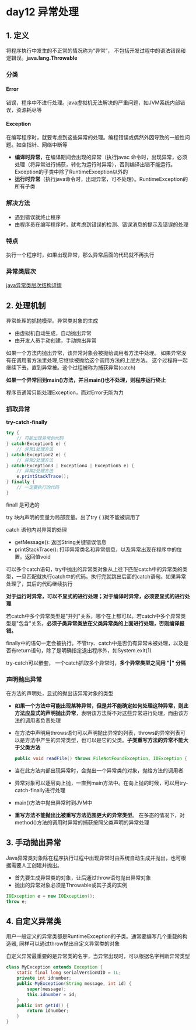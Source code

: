 day12 异常处理
==



## 1. 定义

将程序执行中发生的不正常的情况称为“异常”， 不包括开发过程中的语法错误和逻辑误。**java.lang.Throwable**



### 分类

#### Error 

错误，程序中不进行处理。java虚拟机无法解决的严重问题，如JVM系统内部错误，资源耗尽等

#### Exception 

在编写程序时，就要考虑到这些异常的处理。编程错误或偶然外因导致的一般性问题。如空指针、网络中断等

* **编译时异常**，在编译期间会出现的异常（执行javac 命令时，出现异常，必须处理（将异常进行捕获，转化为运行时异常），否则编译出错不能运行。Exception的子类中除了RuntimeException以外的
* **运行时异常**（执行java命令时，出现异常，可不处理）。RuntimeException的所有子类



### 解决方法

* 遇到错误就终止程序
* 由程序员在编写程序时，就考虑到错误的检测、错误消息的提示及错误的处理



### 特点

执行一个程序时，如果出现异常，那么异常后面的代码就不再执行



### 异常类层次

[java异常类层次结构详情](./java异常类层次.md)



## 2. 处理机制

异常处理的抓抛模型。异常类对象的生成

- 由虚拟机自动生成，自动抛出异常
- 由开发人员手动创建，手动抛出异常

如果一个方法内抛出异常，该异常对象会被抛给调用者方法中处理。  如果异常没有在调用者方法里处理,它继续被抛给这个调用方法的上层方法。  这个过程将一起继续下去，直到异常被。这个过程被称为捕获异常(catch)

**如果一个异常回到main()方法，并且main()也不处理，则程序运行终止**

程序员通常只能处理Exception，而对Error无能为力



### 抓取异常

**try-catch-finally**

```java
try {
    // 可能出现异常的代码
} catch(Exception1 e) {
    // 异常1处理方法
} catch(Exception2 e) {
    // 异常2处理方法
} catch(Exception3 | Exception4 | Exception5 e) {
    // 异常2处理方法
    e.printStackTrace();
} finally {
    // 一定要执行的代码
}
```


finall 是可选的

try 块内声明的变量为局部变量。出了try { }就不能被调用了

catch 语句内对异常的处理
- getMessage(): 返回String关键错误信息
- printStackTrace(): 打印异常类名和异常信息，以及异常出现在程序中的位置。返回值void

可以多个catch语句，try中抛出的异常类对象从上往下匹配catch中的异常类的类型，一旦匹配就执行catch中的代码。执行完就跳出后面的catch语句。如果异常处理了，其后的代码继续执行

**对于运行时异常，可以不显式的进行处理；对于编译时异常，必须要显式的进行处理**

若catch中多个异常类型是"并列"关系，哪个在上都可以。若catch中多个异常类型是"包含"关系，**必须子类异常类放在父类异常类的上面进行处理，否则编译报错。**

finally中的语句一定会被执行。不管try、catch中是否仍有异常未被处理，以及是否有return语句，除了是明确指定退出程序外，如System.exit(1)

try-catch可以嵌套， 一个catch抓取多个异常时，**多个异常类型之间用 "|" 分隔**



### 声明抛出异常

在方法的声明处，显式的抛出该异常对象的类型

* **如果一个方法中可能出现某种异常，但是并不能确定如何处理这种异常，则此方法应显式的声明抛出异常**，表明该方法将不对这些异常进行处理，而由该方法的调用者负责处理

* 在方法中声明用throws语句可以声明抛出异常的列表，throws的异常列表可以是方法中产生的异常类型，也可以是它的父类。**子类重写方法的异常不能大于父类方法**

  ```java
  public void readFile() throws FileNotFoundException, IOException { }
  ```

* 当在此方法内部出现异常时，会抛出一个异常类的对象，抛给方法的调用者

* 异常对象可以逐层向上抛，一直到main方法中。在向上抛的时候，可以用try-catch-finally进行处理

* main()方法中抛出异常时到JVM中

* **重写方法不能抛出比被重写方法范围更大的异常类型**。 在多态的情况下，对method()方法的调用时异常的捕获按照父类声明的异常处理



## 3. 手动抛出异常

Java异常类对象除在程序执行过程中出现异常时由系统自动生成并抛出，也可根据需要人工创建并抛出。
+ 首先要生成异常类的对象，让后通过throw语句抛出异常对象
+ 抛出的异常对象必须是Throwable或其子类的实例

```JAVA
IOException e = new IOException();
throw e;
```



## 4. 自定义异常类

用户一般定义的异常类都是RuntimeException的子类。通常要编写几个重载的构造器, 同样可以通过throw抛出自定义异常类的对象

自定义异常最重要的是异常类的名字，当异常出现时，可以根据名字判断异常类型

```java
class MyException extends Exception {
   	static final long serialVersionUID = 1L;
	private int idnumber;
 	public MyException(String message, int id) {
		super(message);
		this.idnumber = id;
 	} 
	public int getId() {
		return idnumber;
 	}
}
```

